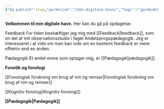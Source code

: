 ```yaml
---
{"dg-publish":true,"permalink":"/den-digitale-have/","tags":["gardenEntry"],"created":"2025-04-06T00:21:35.747+02:00","updated":"2025-04-06T14:15:06.540+02:00"}
---
```


**Velkommen til min digitale have.** Her kan du gå på opdagelse.

Feedback
For tiden beskæftiger jeg mig med [[Feedback\|feedback]], som en del af mit observationsstudie i faget Andetsprogspædagogik. Jeg er interesseret i at vide om man kan vide om en bestemt feedback er mere effektiv end en anden. 

Pædagogik
Et andet emne som optager mig, er [[Pædagogik\|pædagogik]]. 


**Fonotik og fonologi**

[[Fonologisk forskning om brug af rim og remser\|Fonologisk forskning om brug af rim og remser]]

[[Kognitiv fonologi\|Kognitiv fonologi]]

**[[Pædagogik\|Pædagogik]]** 


